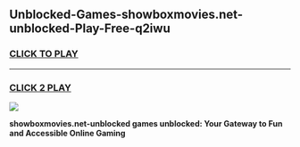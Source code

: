 
## Unblocked-Games-showboxmovies.net-unblocked-Play-Free-q2iwu
<h3>
<a href="https://premium76.site?title=showboxmovies.net-unblocked&ref=23A">CLICK TO PLAY</a></h3>
<hr>

<h3>
<a href="https://premium76.site?title=showboxmovies.net-unblocked&ref=23A">CLICK 2 PLAY</a>
  
</h3>

<a href="https://premium76.site?title=showboxmovies.net-unblocked&ref=23A"><img src="https://clearcache.store/games.png"></a>


**showboxmovies.net-unblocked games unblocked: Your Gateway to Fun and Accessible Online Gaming**
